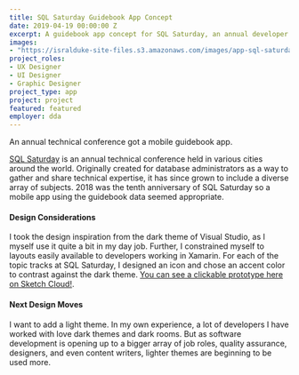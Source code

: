 ```yaml
---
title: SQL Saturday Guidebook App Concept
date: 2019-04-19 00:00:00 Z
excerpt: A guidebook app concept for SQL Saturday, an annual developer conference, designed with Xamarin development in mind.
images:
- "https://isralduke-site-files.s3.amazonaws.com/images/app-sql-saturday-guidebook-concept-designed-by-isral-duke.jpg"
project_roles:
- UX Designer
- UI Designer
- Graphic Designer
project_type: app
project: project
featured: featured
employer: dda
---
```

<p>An annual technical conference got a mobile guidebook app.</p>
<p><a href="https://www.sqlsaturday.com/default.aspx" target="_blank">SQL Saturday</a> is an annual technical conference held in various cities around the world. Originally created for database administrators as a way to gather and share technical expertise, it has since grown to include a diverse array of subjects. 2018 was the tenth anniversary of SQL Saturday so a mobile app using the guidebook data seemed appropriate.</p>
<h4>Design Considerations</h4>
<p>I took the design inspiration from the dark theme of Visual Studio, as I myself use it quite a bit in my day job. Further, I constrained myself to layouts easily available to developers working in Xamarin. For each of the topic tracks at SQL Saturday, I designed an icon and chose an accent color to contrast against the dark theme. <a href="https://sketch.cloud/s/DL0Dk/all/screens/launch/play" target="_blank">You can see a clickable prototype here on Sketch Cloud!</a>.
</p>
<h4>Next Design Moves</h4>
<p>I want to add a light theme. In my own experience, a lot of developers I have worked with love dark themes and dark rooms. But as software development is opening up to a bigger array of job roles, quality assurance, designers, and even content writers, lighter themes are beginning to be used more. </p>
